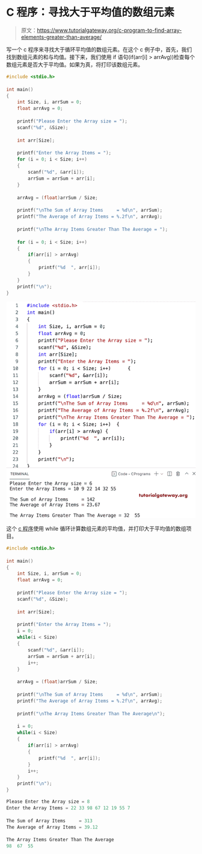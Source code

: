 # C 程序：寻找大于平均值的数组元素

> 原文：<https://www.tutorialgateway.org/c-program-to-find-array-elements-greater-than-average/>

写一个 c 程序来寻找大于循环平均值的数组元素。在这个 c 例子中，首先，我们找到数组元素的和与均值。接下来，我们使用 if 语句(if(arr[i] > arrAvg))检查每个数组元素是否大于平均值。如果为真，将打印该数组元素。

```c
#include <stdio.h>

int main()
{
	int Size, i, arrSum = 0;
	float arrAvg = 0;

	printf("Please Enter the Array size = ");
	scanf("%d", &Size);

	int arr[Size];

	printf("Enter the Array Items = ");
	for (i = 0; i < Size; i++)
	{
		scanf("%d", &arr[i]);
		arrSum = arrSum + arr[i];
	}

	arrAvg = (float)arrSum / Size;

	printf("\nThe Sum of Array Items     = %d\n", arrSum);
	printf("The Average of Array Items = %.2f\n", arrAvg);

	printf("\nThe Array Items Greater Than The Average = ");

	for (i = 0; i < Size; i++)
	{
		if(arr[i] > arrAvg)
		{
			printf("%d  ", arr[i]);
		}
	}
	printf("\n");
}
```

![C Program to Find Array Elements Greater than Average](img/c07926ffc5b62e046fb1bb666de12096.png)

这个 [c 程序](https://www.tutorialgateway.org/c-programming-examples/)使用 while 循环计算数组元素的平均值，并打印大于平均值的数组项目。

```c
#include <stdio.h>

int main()
{
	int Size, i, arrSum = 0;
	float arrAvg = 0;

	printf("Please Enter the Array size = ");
	scanf("%d", &Size);

	int arr[Size];

	printf("Enter the Array Items = ");
	i = 0; 
	while(i < Size)
	{
		scanf("%d", &arr[i]);
		arrSum = arrSum + arr[i];
		i++;
	}

	arrAvg = (float)arrSum / Size;

	printf("\nThe Sum of Array Items     = %d\n", arrSum);
	printf("The Average of Array Items = %.2f\n", arrAvg);

	printf("\nThe Array Items Greater Than The Average\n");

	i = 0; 
	while(i < Size)
	{
		if(arr[i] > arrAvg)
		{
			printf("%d  ", arr[i]);
		}
		i++;
	}
	printf("\n");
}
```

```c
Please Enter the Array size = 8
Enter the Array Items = 22 33 98 67 12 19 55 7

The Sum of Array Items     = 313
The Average of Array Items = 39.12

The Array Items Greater Than The Average
98  67  55 
```